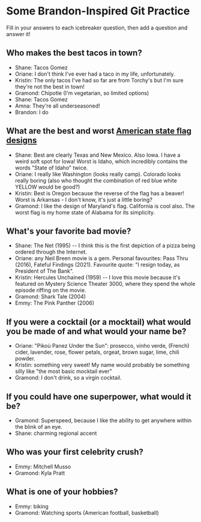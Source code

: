 # Some Brandon-Inspired Git Practice
Fill in your answers to each icebreaker question, then add a question and answer it!

## Who makes the best tacos in town? 
* Shane: Tacos Gomez
* Oriane: I don't think I've ever had a taco in my life, unfortunately. 
* Kristin: The only tacos I've had so far are from Torchy's but I'm sure they're not the best in town!
* Gramond: Chipotle (I'm vegetarian, so limited options)
* Shane: Tacos Gomez
* Amna: They're all underseasoned!
* Brandon: I do

## What are the best and worst [American state flag designs](https://en.wikipedia.org/wiki/Flags_of_the_U.S._states_and_territories)
* Shane: Best are clearly Texas and New Mexico. Also Iowa. I have a weird soft spot for Iowa! Worst is Idaho, which incredibly contains the words "State of Idaho" twice. 
* Oriane: I really like Washington (looks really camp). Colorado looks really boring (also who thought the combination of red blue white YELLOW would be good?)
* Kristin: Best is Oregon because the reverse of the flag has a beaver! Worst is Arkansas - I don't know, it's just a little boring?
* Gramond: I like the design of Maryland's flag. California is cool also. The worst flag is my home state of Alabama for its simplicity. 

## What's your favorite bad movie?
* Shane: The Net (1995) -- I think this is the first depiction of a pizza being ordered through the Internet. 
* Oriane: any Neil Breen movie is a gem. Personal favourites: Pass Thru (2016), Fateful Findings (2021). Favourite quote: "I resign today, as President of The Bank". 
* Kristin: Hercules Unchained (1959) -- I love this movie because it's featured on Mystery Science Theater 3000, where they spend the whole episode riffing on the movie. 
* Gramond: Shark Tale (2004) 
* Emmy: The Pink Panther (2006)

## If you were a cocktail (or a mocktail) what would you be made of and what would your name be?
* Oriane: "Pikoù Panez Under the Sun": prosecco, vinho verde, (French) cider, lavender, rose, flower petals, orgeat, brown sugar, lime, chili powder.
* Kristin: something very sweet! My name would probably be something silly like "the most basic mocktail ever"
* Gramond: I don't drink, so a virgin cocktail.

## If you could have one superpower, what would it be? 
* Gramond: Superspeed, because I like the ability to get anywhere within the blink of an eye. 
* Shane: charming regional accent

## Who was your first celebrity crush?
* Emmy: Mitchell Musso
* Gramond: Kyla Pratt

## What is one of your hobbies?
* Emmy: biking
* Gramond: Watching sports (American football, basketball)